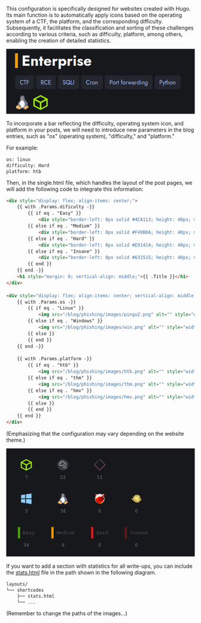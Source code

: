 This configuration is specifically designed for websites created with Hugo. Its main function is to automatically apply icons based on the operating system of a CTF, the platform, and the corresponding difficulty. Subsequently, it facilitates the classification and sorting of these challenges according to various criteria, such as difficulty, platform, among others, enabling the creation of detailed statistics.

![](images/3.png)

To incorporate a bar reflecting the difficulty, operating system icon, and platform in your posts, we will need to introduce new parameters in the blog entries, such as "os" (operating system), "difficulty," and "platform."

For example:

```
os: linux
difficulty: Hard
platform: htb
```

Then, in the single.html file, which handles the layout of the post pages, we will add the following code to integrate this information:

```html
<div style="display: flex; align-items: center;">
    {{ with .Params.dificulty -}}
        {{ if eq . "Easy" }}
            <div style="border-left: 8px solid #4CA113; height: 40px; margin-right: 10px;"></div>
        {{ else if eq . "Medium" }}
            <div style="border-left: 8px solid #F49B0A; height: 40px; margin-right: 10px;"></div>
        {{ else if eq . "Hard" }}
            <div style="border-left: 8px solid #E91414; height: 40px; margin-right: 10px;"></div>
        {{ else if eq . "Insane" }}
            <div style="border-left: 8px solid #631515; height: 40px; margin-right: 10px;"></div>
        {{ end }}
    {{ end -}}
    <h1 style="margin: 0; vertical-align: middle;">{{ .Title }}</h1>
</div>

<div style="display: flex; align-items: center; vertical-align: middle;">
    {{ with .Params.os -}}
        {{ if eq . "Linux" }}
            <img src="/blog/phishing/images/pingu2.png" alt="" style="width: 40px; height: 40px; margin-right: 10px; vertical-align: middle;">
        {{ else if eq . "Windows" }}
            <img src="/blog/phishing/images/win.png" alt="" style="width: 40px; height: 40px; margin-right: 10px; vertical-align: middle;">
        {{ else }}
        {{ end }}
    {{ end -}}

    {{ with .Params.platform -}}
        {{ if eq . "htb" }}
            <img src="/blog/phishing/images/htb.png" alt="" style="width: 40px; height: 40px; margin-right: 10px; vertical-align: middle;">
        {{ else if eq . "thm" }}
            <img src="/blog/phishing/images/thm.png" alt="" style="width: 40px; height: 40px; margin-right: 10px; vertical-align: middle;">
        {{ else if eq . "hmv" }}
            <img src="/blog/phishing/images/hmv.png" alt="" style="width: 40px; height: 40px; margin-right: 10px; vertical-align: middle;">
        {{ else }}
        {{ end }}
    {{ end }}
</div>

```

(Emphasizing that the configuration may vary depending on the website theme.)

![](images/1.png)

If you want to add a section with statistics for all write-ups, you can include the [stats.html](stats.html) file in the path shown in the following diagram.

```
layouts/
└── shortcodes
    ├── stats.html
    └── ...
```

(Remember to change the paths of the images...)
